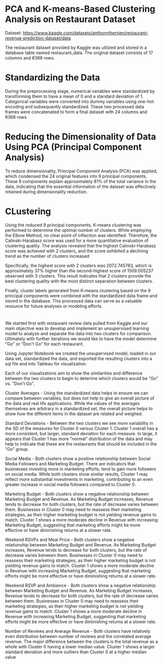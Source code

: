# PCA and K-means-Based Clustering Analysis on Restaurant Dataset

Dataset: https://www.kaggle.com/datasets/anthonytherrien/restaurant-revenue-prediction-dataset/data 

The restaurant dataset provided by Kaggle was utilized and stored in a database table named restaurant_data. The original dataset consists of 17 columns and 8368 rows. 

# Standardizing the Data

During the preprocessing stage, numerical variables were standardized by transforming them to have a mean of 0 and a standard deviation of 1. Categorical variables were converted into dummy variables using one-hot encoding and subsequently standardized. These two processed data frames were concatenated to form a final dataset with 24 columns and 8368 rows.

# Reducing the Dimensionality of Data Using PCA (Principal Component Analysis)

To reduce dimensionality, Principal Component Analysis (PCA) was applied, which condensed the 24 original features into 9 principal components. These 9 components explain approximately 81% of the total variance in the data, indicating that the essential information of the dataset was effectively retained during dimensionality reduction.

# CLustering

Using the reduced 9 principal components, K-means clustering was performed to determine the optimal number of clusters. While employing the Elbow Method, no clear point of inflection was identified. Therefore, the Calinski-Harabasz score was used for a more quantitative evaluation of clustering quality. The analysis revealed that the highest Calinski-Harabasz score was achieved with 2 clusters, and the score exhibited a declining trend as the number of clusters increased.

Specifically, the highest score with 2 clusters was 2072.745783, which is approximately 37% higher than the second-highest score of 1509.005237 observed with 3 clusters. This result indicates that 2 clusters provide the best clustering quality with the most distinct separation between clusters.

Finally, cluster labels generated from K-means clustering based on the 9 principal components were combined with the standardized data frame and stored in the database. This processed data can serve as a valuable resource for future analyses or modeling efforts.

#

We started first with restaurant review data pulled from Kaggle and our main objective was to develop and implement an unsupervised learning model to analyze and separate the data into two clusters for comparison. Ultimately with further iterations we would like to have the model determine "Go" or "Don't Go" for each restaurant. 

Using Jupyter Notebook we created the unsupervised model, loaded in our data set, standardized the data, and exported the resulting clusters into a sql file and into Tableau for visualization. 

Each of our visualizations aim to show the similarities and difference between the two clusters to begin to deterime which clusters would be "Go" vs. "Don't Go". 

Cluster Averages - Using the standardized data helps to ensure we can compare between variables, but does not help to give an overall picture of the data and real life applications. While the values of the averages themselves are arbitrary in a standardized set, the overall picture helps to show how the different items in the dataset are related and weighed. 

Standard Deviations - Between the two clusters we see more variability in the SD of the measures for Cluster 0 versus Cluster 1. Cluster 1 overall has a more consistent, but larger, standard deviation for each measure. In large, it appears that Cluster 1 has more “normal” distribution of the data and may help to indicate that these are the restaurants that should be included in the “Go” group.

Social Media - Both clusters show a positive relationship between Social Media Followers and Marketing Budget. There are indicators that businesses investing more in marketing efforts, tend to gain more followers on social media. While both clusters show similar results, Cluster 1 may reflect more substantial investments in marketing, contributing to an even greater increase in social media followers compared to Cluster 0.

Marketing Budget - Both clusters show a negative relationship between Marketing Budget and Revenue. As Marketing Budget increases, Revenue tends to decrease for both clusters, but the rate of decrease varies between them. Businesses in Cluster 0 may need to reassess their marketing strategies, as their higher marketing budget is not yielding revenue gains to match. Cluster 1 shows a more moderate decline in Revenue with increasing Marketing Budget, suggesting that marketing efforts might be more effective or have diminishing returns at a slower rate.

Weekend RSVPs and Meal Price - Both clusters show a negative relationship between Marketing Budget and Revenue. As Marketing Budget increases, Revenue tends to decrease for both clusters, but the rate of decrease varies between them. Businesses in Cluster 0 may need to reassess their marketing strategies, as their higher marketing budget is not yielding revenue gains to match. Cluster 1 shows a more moderate decline in Revenue with increasing Marketing Budget, suggesting that marketing efforts might be more effective or have diminishing returns at a slower rate.

Weekend RSVP and Ambience - Both clusters show a negative relationship between Marketing Budget and Revenue. As Marketing Budget increases, Revenue tends to decrease for both clusters, but the rate of decrease varies between them.
Businesses in Cluster 0 may need to reassess their marketing strategies, as their higher marketing budget is not yielding revenue gains to match. Cluster 1 shows a more moderate decline in Revenue with increasing Marketing Budget, suggesting that marketing efforts might be more effective or have diminishing returns at a slower rate.

Number of Reviews and Average Revenue - Both clusters have relatively even distribution between number of reviews and the correlated average revenue. The major difference between the clusters is the total revenue as a whole with Cluster 0 having a lower median value. Cluster 1 shows a larger standard deviation and more outliers than Cluster 0 at a higher median value


